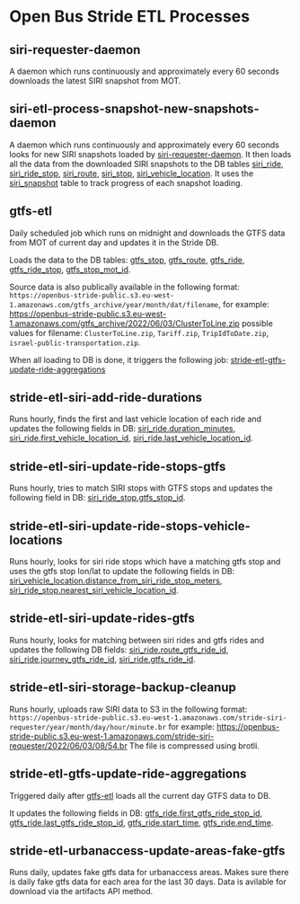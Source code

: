 # Open Bus Stride ETL Processes

## siri-requester-daemon

A daemon which runs continuously and approximately every 60 seconds downloads the latest SIRI snapshot from MOT.

## siri-etl-process-snapshot-new-snapshots-daemon

A daemon which runs continuously and approximately every 60 seconds looks for new SIRI snapshots loaded by [siri-requester-daemon](#siri-requester-daemon).
It then loads all the data from the downloaded SIRI snapshots to the DB tables [siri_ride](https://github.com/hasadna/open-bus-stride-db/blob/main/DATA_MODEL.md#siri_ride), [siri_ride_stop](https://github.com/hasadna/open-bus-stride-db/blob/main/DATA_MODEL.md#siri_ride_stop), [siri_route](https://github.com/hasadna/open-bus-stride-db/blob/main/DATA_MODEL.md#siri_route), 
[siri_stop](https://github.com/hasadna/open-bus-stride-db/blob/main/DATA_MODEL.md#siri_stop), [siri_vehicle_location](https://github.com/hasadna/open-bus-stride-db/blob/main/DATA_MODEL.md#siri_vehicle_location). It uses the [siri_snapshot](https://github.com/hasadna/open-bus-stride-db/blob/main/DATA_MODEL.md#siri_snapshot) table to track progress of each snapshot loading.

## gtfs-etl

Daily scheduled job which runs on midnight and downloads the GTFS data from MOT of current day and updates it in the Stride DB.

Loads the data to the DB tables: [gtfs_stop](https://github.com/hasadna/open-bus-stride-db/blob/main/DATA_MODEL.md#gtfs_stop), [gtfs_route](https://github.com/hasadna/open-bus-stride-db/blob/main/DATA_MODEL.md#gtfs_route), [gtfs_ride](https://github.com/hasadna/open-bus-stride-db/blob/main/DATA_MODEL.md#gtfs_ride), [gtfs_ride_stop](https://github.com/hasadna/open-bus-stride-db/blob/main/DATA_MODEL.md#gtfs_ride_stop), [gtfs_stop_mot_id](https://github.com/hasadna/open-bus-stride-db/blob/main/DATA_MODEL.md#gtfs_stop_mot_id).

Source data is also publically available in the following format: 
`https://openbus-stride-public.s3.eu-west-1.amazonaws.com/gtfs_archive/year/month/dat/filename`,
for example: https://openbus-stride-public.s3.eu-west-1.amazonaws.com/gtfs_archive/2022/06/03/ClusterToLine.zip
possible values for filename: `ClusterToLine.zip`, `Tariff.zip`, `TripIdToDate.zip`, `israel-public-transportation.zip`.

When all loading to DB is done, it triggers the following job: [stride-etl-gtfs-update-ride-aggregations](#stride-etl-gtfs-update-ride-aggregations)

## stride-etl-siri-add-ride-durations

Runs hourly, finds the first and last vehicle location of each ride and 
updates the following fields in DB: [siri_ride.duration_minutes](https://github.com/hasadna/open-bus-stride-db/blob/main/DATA_MODEL.md#siri_rideduration_minutes),
[siri_ride.first_vehicle_location_id](https://github.com/hasadna/open-bus-stride-db/blob/main/DATA_MODEL.md#siri_ridefirst_vehicle_location_id), [siri_ride.last_vehicle_location_id](https://github.com/hasadna/open-bus-stride-db/blob/main/DATA_MODEL.md#siri_ridelast_vehicle_location_id).

## stride-etl-siri-update-ride-stops-gtfs

Runs hourly, tries to match SIRI stops with GTFS stops and updates the following field in DB: [siri_ride_stop.gtfs_stop_id](https://github.com/hasadna/open-bus-stride-db/blob/main/DATA_MODEL.md#siri_ride_stopgtfs_stop_id).

## stride-etl-siri-update-ride-stops-vehicle-locations

Runs hourly, looks for siri ride stops which have a matching gtfs stop 
and uses the gtfs stop lon/lat to update the following fields in DB: 
[siri_vehicle_location.distance_from_siri_ride_stop_meters](https://github.com/hasadna/open-bus-stride-db/blob/main/DATA_MODEL.md#siri_vehicle_locationdistance_from_siri_ride_stop_meters), 
[siri_ride_stop.nearest_siri_vehicle_location_id](https://github.com/hasadna/open-bus-stride-db/blob/main/DATA_MODEL.md#siri_ride_stopnearest_siri_vehicle_location_id).

## stride-etl-siri-update-rides-gtfs

Runs hourly, looks for matching between siri rides and gtfs rides and updates
the following DB fields: [siri_ride.route_gtfs_ride_id](https://github.com/hasadna/open-bus-stride-db/blob/main/DATA_MODEL.md#siri_rideroute_gtfs_ride_id), 
[siri_ride.journey_gtfs_ride_id](https://github.com/hasadna/open-bus-stride-db/blob/main/DATA_MODEL.md#siri_ridejourney_gtfs_ride_id), [siri_ride.gtfs_ride_id](https://github.com/hasadna/open-bus-stride-db/blob/main/DATA_MODEL.md#siri_ridegtfs_ride_id).

## stride-etl-siri-storage-backup-cleanup

Runs hourly, uploads raw SIRI data to S3 in the following format:
`https://openbus-stride-public.s3.eu-west-1.amazonaws.com/stride-siri-requester/year/month/day/hour/minute.br`
for example: 
https://openbus-stride-public.s3.eu-west-1.amazonaws.com/stride-siri-requester/2022/06/03/08/54.br
The file is compressed using brotli.

## stride-etl-gtfs-update-ride-aggregations

Triggered daily after [gtfs-etl](#gtfs-etl) loads all the current day GTFS data to DB.

It updates the following fields in DB: [gtfs_ride.first_gtfs_ride_stop_id](https://github.com/hasadna/open-bus-stride-db/blob/main/DATA_MODEL.md#gtfs_ridefirst_gtfs_ride_stop_id), [gtfs_ride.last_gtfs_ride_stop_id](https://github.com/hasadna/open-bus-stride-db/blob/main/DATA_MODEL.md#gtfs_ridelast_gtfs_ride_stop_id), 
[gtfs_ride.start_time](https://github.com/hasadna/open-bus-stride-db/blob/main/DATA_MODEL.md#gtfs_ridestart_time), [gtfs_ride.end_time](https://github.com/hasadna/open-bus-stride-db/blob/main/DATA_MODEL.md#gtfs_rideend_time).

## stride-etl-urbanaccess-update-areas-fake-gtfs

Runs daily, updates fake gtfs data for urbanaccess areas.
Makes sure there is daily fake gtfs data for each area for the last 30 days.
Data is avilable for download via the artifacts API method.

